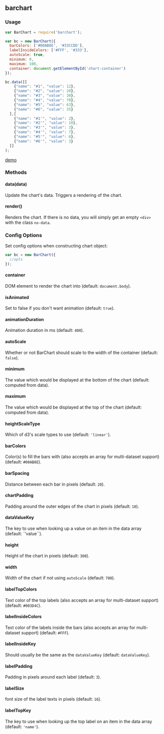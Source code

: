## barchart

### Usage

```javascript
var BarChart = require('barchart');

var bc = new BarChart({
  barColors: ['#00AB8E', '#33CCDD'],
  labelInsideColors: ['#FFF', '#333'],
  autoScale: true,
  minimum: 0,
  maximum: 100,
  container: document.getElementById('chart-container')
});

bc.data([[
    {"name": "#1", "value": 12},
    {"name": "#2", "value": 20},
    {"name": "#3", "value": 30},
    {"name": "#4", "value": 70},
    {"name": "#5", "value": 63},
    {"name": "#6", "value": 35}
  ],[
    {"name": "#1'", "value": 2},
    {"name": "#2'", "value": 10},
    {"name": "#3'", "value": 3},
    {"name": "#4'", "value": 7},
    {"name": "#5'", "value": 6},
    {"name": "#6'", "value": 3}
  ]]
);
```

[demo](https://b3nj4m.github.io/barchart)

### Methods

#### data(data)

Update the chart's data. Triggers a rendering of the chart.

#### render()

Renders the chart. If there is no data, you will simply get an empty `<div>` with the class `no-data`.

### Config Options

Set config options when constructing chart object:

```javascript
var bc = new BarChart({
  //opts
});
```

#### container

DOM element to render the chart into (default: `document.body`).

#### isAnimated

Set to false if you don't want animation (default: `true`).

#### animationDuration

Animation duration in ms (default: `400`).

#### autoScale

Whether or not BarChart should scale to the width of the container (default: `false`).

#### minimum

The value which would be displayed at the bottom of the chart (default: computed from data).

#### maximum

The value which would be displayed at the top of the chart (default: computed from data).

#### heightScaleType

Which of d3's scale types to use (default: `'linear'`).

#### barColors

Color(s) to fill the bars with (also accepts an array for multi-dataset support) (default: `#00AB8E`).

#### barSpacing

Distance between each bar in pixels (default: `20`).

#### chartPadding

Padding around the outer edges of the chart in pixels (default: `10`).

#### dataValueKey

The key to use when looking up a value on an item in the data array (default: `'value``).

#### height

Height of the chart in pixels (default: `300`).

#### width

Width of the chart if not using `autoScale` (default: `700`).

#### labelTopColors

Text color of the top labels (also accepts an array for multi-dataset support) (default: `#003D4C`).

#### labelInsideColors

Text color of the labels inside the bars (also accepts an array for multi-dataset support) (default: `#FFF`).

#### labelInsideKey

Should usually be the same as the `dataValueKey` (default: `dataValueKey`).

#### labelPadding

Padding in pixels around each label (default: `3`).

#### labelSize

font size of the label texts in pixels (default: `16`).

#### labelTopKey

The key to use when looking up the top label on an item in the data array (default: `'name'`).


